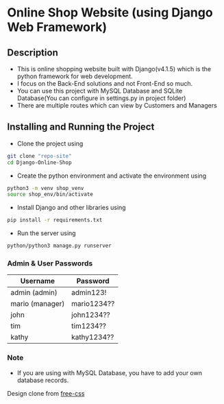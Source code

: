 # Online Shop Website (using Django Web Framework)

## Description

- This is online shopping website built with Django(v4.1.5) which is the python framework for web development.
- I focus on the Back-End solutions and not Front-End so much.
- You can use this project with MySQL Database and SQLite Database(You can configure in settings.py in project folder)
- There are multiple routes which can view by Customers and Managers

## Installing and Running the Project

- Clone the project using

```bash
git clone "repo-site"
cd Django-Online-Shop
```

- Create the python environment and activate the environment using

```bash
python3 -m venv shop_venv
source shop_env/bin/activate
```

- Install Django and other libraries using

```bash
pip install -r requirements.txt
```

- Run the server using

```bash
python/python3 manage.py runserver
```

### Admin & User Passwords

| Username | Password |
| --- | --- |
| admin (admin) | admin123! |
| mario (manager) | mario1234?? |
| john | john1234?? |
| tim | tim1234?? |
| kathy | kathy1234?? |

### Note

- If you are using with MySQL Database, you have to add your own database records.

Design clone from [free-css](https://www.free-css.com)
